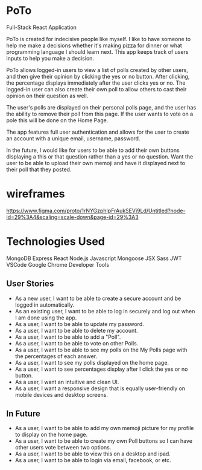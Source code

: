 # PoTo
Full-Stack React Application 

PoTo is created for indecisive people like myself. I like to have someone to help me make a decisions whether it's making pizza for dinner or what programming language I should learn next. This app keeps track of users inputs to help you make a decision. 

PoTo allows logged-in users to view a list of polls created by other users, and then give their opinion by clicking the yes or no button. After clicking, the percentage displays immediately after the user clicks yes or no. The logged-in user can also create their own poll to allow others to cast their opinion on their question as well.

The user's polls are displayed on their personal polls page, and the user has the ability to remove their poll from this page. If the user wants to vote on a pole this will be done on the Home Page.

The app features full user authentication and allows for the user to create an account with a unique email, username, password.

In the future, I would like for users to be able to add their own buttons displaying a this or that question rather than a yes or no question. Want the user to be able to upload their own memoji and have it displayed next to their poll that they posted. 

# wireframes 
https://www.figma.com/proto/1rNYGzphIpFrAukSEVi9Ld/Untitled?node-id=29%3A4&scaling=scale-down&page-id=29%3A3 

# Technologies Used
MongoDB
Express
React
Node.js
Javascript
Mongoose
JSX
Sass
JWT
VSCode
Google Chrome Developer Tools

## User Stories
- As a new user, I want to be able to create a secure account and be logged in automatically. 
- As an existing user, I want to be able to log in securely and log out when I am done using the app.
- As a user, I want to be able to update my password.
- As a user, I want to be able to delete my account.
- As a user, I want to be able to add a "Poll".
- As a user, I want to be able to vote on other Polls.
- As a user, I want to be able to see my polls on the My Polls page with the percentages of each answer.
- As a user, I want to see my polls displayed on the home page.
- As a user, I want to see percentages display after I click the yes or no button.
- As a user, I want an intuitive and clean UI.
- As a user, I want a responsive design that is equally user-friendly on mobile devices and desktop screens.


## In Future
- As a user, I want to be able to add my own memoji picture for my profile to display on the home page.
- As a user, I want to be able to create my own Poll buttons so I can have other users vote between two options.
- As a user, I want to be able to view this on a desktop and ipad. 
- As a user, I want to be able to login via email, facebook, or etc.

